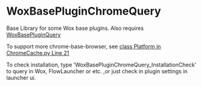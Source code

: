 <!--
 * @Author: WayneFerdon wayneferdon@hotmail.com
 * @Date: 2023-04-03 01:25:28
 * @LastEditors: WayneFerdon wayneferdon@hotmail.com
 * @LastEditTime: 2023-04-03 03:02:25
 * @FilePath: \Flow.Launcher.Plugin.VSCodeWorkspacesc:\Users\WayneFerdon\AppData\Local\FlowLauncher\app-1.14.0\Plugins\WoxPluginBase_ChromeQuery\README.md
 * ----------------------------------------------------------------
 * Copyright (c) 2023 by Wayne Ferdon Studio. All rights reserved.
 * Licensed to the .NET Foundation under one or more agreements.
 * The .NET Foundation licenses this file to you under the MIT license.
 * See the LICENSE file in the project root for more information.
-->

# WoxBasePluginChromeQuery

Base Library for some Wox base plugins.
Also requires [WoxBasePluginQuery](https://github.com/WayneFerdon/WoxBasePluginQuery/)

To support more chrome-base-browser, see [class Platform in ChromeCache.py Line 21](https://github.com/WayneFerdon/WoxPluginBase_ChromeQuery/blob/master/ChromeCache.py#L21)

To check installation, type 'WoxBasePluginChromeQuery_InstallationCheck' to query in Wox, FlowLauncher or etc. ,or just check in plugin settings in launcher ui.
